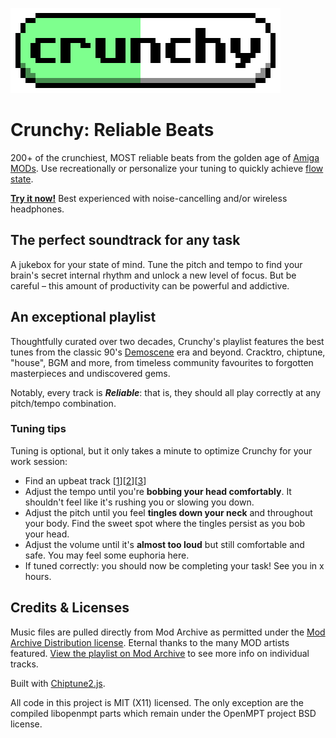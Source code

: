 ![Crunchy: now in pill form](crunchy-tablet.png "Crunchy: Reliable Beats")
# Crunchy: Reliable Beats

200+ of the crunchiest, MOST reliable beats from the golden age of [Amiga MODs](https://en.wikipedia.org/wiki/MOD_(file_format)). Use recreationally or personalize your tuning to quickly achieve [flow state](https://en.wikipedia.org/wiki/Flow_(psychology)).

**[Try it now!](https://www.mirthturtle.com/crunchy/)** Best experienced with noise-cancelling and/or wireless headphones.

## The perfect soundtrack for any task

A jukebox for your state of mind. Tune the pitch and tempo to find your brain's secret internal rhythm and unlock a new level of focus. But be careful – this amount of productivity can be powerful and addictive.

## An exceptional playlist

Thoughtfully curated over two decades, Crunchy's playlist features the best tunes from the classic 90's [Demoscene](https://en.wikipedia.org/wiki/Demoscene) era and beyond. Cracktro, chiptune, "house", BGM and more, from timeless community favourites to forgotten masterpieces and undiscovered gems. 

Notably, every track is ***Reliable***: that is, they should all play correctly at any pitch/tempo combination.

### Tuning tips

Tuning is optional, but it only takes a minute to optimize Crunchy for your work session:

- Find an upbeat track [[1](https://www.mirthturtle.com/crunchy?track=125550)][[2](https://www.mirthturtle.com/crunchy?track=68825)][[3](https://www.mirthturtle.com/crunchy?track=191252)]
- Adjust the tempo until you're **bobbing your head comfortably**. It shouldn't feel like it's rushing you or slowing you down.
- Adjust the pitch until you feel **tingles down your neck** and throughout your body. Find the sweet spot where the tingles persist as you bob your head.
- Adjust the volume until it's **almost too loud** but still comfortable and safe. You may feel some euphoria here.
- If tuned correctly: you should now be completing your task! See you in x hours.

## Credits & Licenses

Music files are pulled directly from Mod Archive as permitted under the [Mod Archive Distribution license](https://modarchive.org/index.php?terms-upload). Eternal thanks to the many MOD artists featured. [View the playlist on Mod Archive](https://modarchive.org/index.php?request=view_member_favourites&query=93325) to see more info on individual tracks.

Built with [Chiptune2.js](https://github.com/deskjet/chiptune2.js).

All code in this project is MIT (X11) licensed. The only exception are the compiled libopenmpt parts which remain under the OpenMPT project BSD license.

